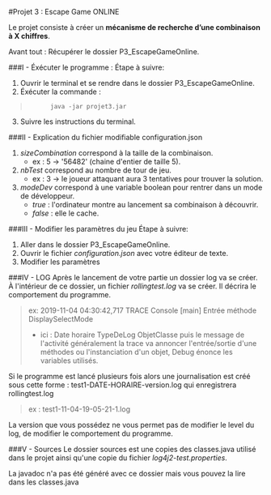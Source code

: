 #Projet 3 : Escape Game ONLINE

Le projet consiste à créer un **mécanisme de recherche d’une combinaison à X chiffres**.

Avant tout :  Récupérer le dossier P3_EscapeGameOnline.

###I - Éxécuter le programme :
Étape à suivre:
1.  Ouvrir le terminal et se rendre dans le dossier P3_EscapeGameOnline.
2.  Éxécuter la commande :
>			java -jar projet3.jar
3.  Suivre les instructions du terminal.

###II - Explication du fichier modifiable configuration.json
1.  *sizeCombination* correspond à la taille de la combinaison.
    * ex : 5 -> '56482' (chaine d'entier de taille 5).
2.  *nbTest* correspond au nombre de tour de jeu.
    * ex : 3 -> le joueur attaquant aura 3 tentatives pour trouver la solution.
3.  *modeDev* correspond à une variable boolean pour rentrer dans un mode de développeur.
    *   *true* : l'ordinateur montre au lancement sa combinaison à découvrir.
    *	*false* : elle le cache.

###III - Modifier les paramètres du jeu
Étape à suivre:
1.  Aller dans le dossier P3_EscapeGameOnline.
2.  Ouvrir le fichier *configuration.json* avec votre éditeur de texte.
3.  Modifier les paramètres 
					
###IV - LOG
Après le lancement de votre partie un dossier log va se créer. À l'intérieur de ce dossier, un fichier *rollingtest.log* va se créer. Il décrira le comportement du programme.
> ex: 2019-11-04 04:30:42,717 TRACE Console [main] Entrée méthode DisplaySelectMode 
>* ici : Date horaire TypeDeLog ObjetClasse puis le message de l'activité
généralement la trace va annoncer l'entrée/sortie d'une méthodes ou l'instanciation d'un objet, Debug énonce les variables utilisés.

Si le programme est lancé plusieurs fois alors une journalisation est créé sous cette forme :
test1-DATE-HORAIRE-version.log  qui enregistrera rollingtest.log 
>ex :  test1-11-04-19-05-21-1.log

La version que vous possédez ne vous permet pas de modifier le level du log, de modifier le comportement du programme.

###V - Sources
Le dossier sources est une copies des classes.java utilisé dans le projet ainsi qu'une copie du fichier *log4j2-test.properties*.

La javadoc n'a pas été généré avec ce dossier mais vous pouvez la lire dans les classes.java